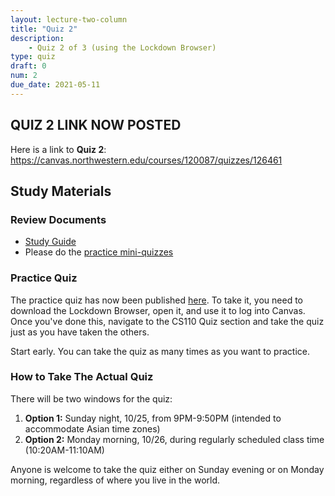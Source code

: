 ```yaml
---
layout: lecture-two-column
title: "Quiz 2"
description:
    - Quiz 2 of 3 (using the Lockdown Browser)
type: quiz
draft: 0
num: 2
due_date: 2021-05-11
---
```


## QUIZ 2 LINK NOW POSTED
Here is a link to **Quiz 2**: <a href="https://canvas.northwestern.edu/courses/120087/quizzes/126461" target="_blank">https://canvas.northwestern.edu/courses/120087/quizzes/126461</a>


## Study Materials
### Review Documents
* <a href="https://docs.google.com/document/d/1Br6BI6AqKExFNiFPQOHAovVANwDx-nM6uhHId-hwAOo/edit?usp=sharing" target="_blank">Study Guide</a>
* Please do the <a href="https://canvas.northwestern.edu/courses/120087/quizzes" target="_blank">practice mini-quizzes</a>

### Practice Quiz
The practice quiz has now been published <a href="https://canvas.northwestern.edu/courses/120087/quizzes/118160" target="_blank">here</a>. To take it, you need to download the Lockdown Browser, open it, and use it to log into Canvas. Once you've done this, navigate to the CS110 Quiz section and take the quiz just as you have taken the others.

Start early. You can take the quiz as many times as you want to practice.

### How to Take The Actual Quiz

There will be two windows for the quiz:

1. **Option 1:** Sunday night, 10/25, from 9PM-9:50PM (intended to accommodate Asian time zones)
2. **Option 2:** Monday morning, 10/26, during regularly scheduled class time (10:20AM-11:10AM)

Anyone is welcome to take the quiz either on Sunday evening or on Monday morning, regardless of where you live in the world.
